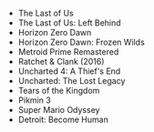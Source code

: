 - The Last of Us
- The Last of Us: Left Behind
- Horizon Zero Dawn
- Horizon Zero Dawn: Frozen Wilds
- Metroid Prime Remastered
- Ratchet & Clank (2016)
- Uncharted 4: A Thief's End
- Uncharted: The Lost Legacy
- Tears of the Kingdom
- Pikmin 3
- Super Mario Odyssey
- Detroit: Become Human